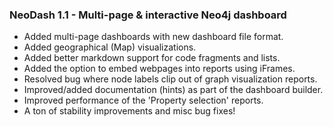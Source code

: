 ### NeoDash 1.1 - Multi-page & interactive Neo4j dashboard
- Added multi-page dashboards with new dashboard file format.
- Added geographical (Map) visualizations.
- Added better markdown support for code fragments and lists.
- Added the option to embed webpages into reports using iFrames.
- Resolved bug where node labels clip out of graph visualization reports.
- Improved/added documentation (hints) as part of the dashboard builder.
- Improved performance of the 'Property selection' reports.
- A ton of stability improvements and misc bug fixes!

